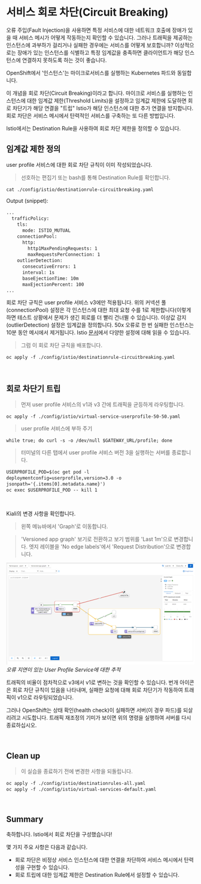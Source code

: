 #  서비스 회로 차단(Circuit Breaking)

오류 주입(Fault Injection)을 사용하면 특정 서비스에 대한 네트워크 호출에 장애가 있을 때 서비스 메시가 어떻게 작동하는지 확인할 수 있습니다. 그러나 트래픽을 제공하는 인스턴스에 과부하가 걸리거나 실패한 경우에는 서비스를 어떻게 보호합니까? 이상적으로는 장애가 있는 인스턴스를 식별하고 특정 임계값을 충족하면 클라이언트가 해당 인스턴스에 연결하지 못하도록 하는 것이 좋습니다.

OpenShift에서 '인스턴스'는 마이크로서비스를 실행하는 Kubernetes 파드와 동일합니다.

이 개념을 회로 차단(Circuit Breaking)이라고 합니다. 마이크로 서비스를 실행하는 인스턴스에 대한 임계값 제한(Threshold Limits)을 설정하고 임계값 제한에 도달하면 회로 차단기가 해당 연결을 "트립" Istio가 해당 인스턴스에 대한 추가 연결을 방지합니다. 회로 차단은 서비스 메시에서 탄력적인 서비스를 구축하는 또 다른 방법입니다.

Istio에서는 Destination Rule을 사용하여 회로 차단 제한을 정의할 수 있습니다.

## 임계값 제한 정의

user profile 서비스에 대한 회로 차단 규칙이 이미 작성되었습니다.

<blockquote>
<i class="fa fa-terminal"></i>
선호하는 편집기 또는 bash를 통해 Destination Rule를 확인합니다.
</blockquote>

```execute
cat ./config/istio/destinationrule-circuitbreaking.yaml
```

Output (snippet):
```
...
  trafficPolicy:
    tls:
      mode: ISTIO_MUTUAL
    connectionPool:
      http:
        http1MaxPendingRequests: 1
        maxRequestsPerConnection: 1
    outlierDetection:
      consecutiveErrors: 1
      interval: 1s
      baseEjectionTime: 10m
      maxEjectionPercent: 100
...
```

회로 차단 규칙은 user profile 서비스 v3에만 적용됩니다. 위의 커넥션 풀(connectionPool) 설정은 각 인스턴스에 대한 최대 요청 수를 1로 제한합니다(이렇게 하면 테스트 상황에서 문제가 생긴 회로를 더 빨리 건너뛸 수 있습니다). 이상값 감지(outlierDetection) 설정은 임계값을 정의합니다. 50x 오류로 한 번 실패한 인스턴스는 10분 동안 메시에서 제거됩니다. Istio [문서][1]에서 다양한 설정에 대해 읽을 수 있습니다.

<blockquote>
<i class="fa fa-terminal"></i>
그럼 이 회로 차단 규칙을 배포합니다.
</blockquote>

```execute
oc apply -f ./config/istio/destinationrule-circuitbreaking.yaml
```

<br>

## 회로 차단기 트립

<blockquote>
<i class="fa fa-terminal"></i>
먼저 user profile 서비스의 v1과 v3 간에 트래픽을 균등하게 라우팅합니다.
</blockquote>

```execute
oc apply -f ./config/istio/virtual-service-userprofile-50-50.yaml
```

<blockquote>
<i class="fa fa-terminal"></i>
user profile 서비스에 부하 주기
</blockquote>

```execute
while true; do curl -s -o /dev/null $GATEWAY_URL/profile; done
```

<blockquote>
<i class="fa fa-terminal"></i>
터미널의 다른 탭에서 user profile 서비스 버전 3을 실행하는 서버를 종료합니다.
</blockquote>

```execute-2
USERPROFILE_POD=$(oc get pod -l deploymentconfig=userprofile,version=3.0 -o jsonpath='{.items[0].metadata.name}')
oc exec $USERPROFILE_POD -- kill 1
```

<br>

Kiali의 변경 사항을 확인합니다.
<blockquote>
<i class="fa fa-desktop"></i>
왼쪽 메뉴바에서 'Graph'로 이동합니다.
</blockquote>

<blockquote>
<i class="fa fa-desktop"></i>
'Versioned app graph' 보기로 전환하고 보기 범위를 'Last 1m'으로 변경합니다. 엣지 레이블을 'No edge labels'에서 'Request Distribution'으로 변경합니다.
</blockquote>

<img src="images/kiali-circuitbreaking.png" width="1024"><br/>
*오류 지연이 있는 User Profile Service에 대한 추적*

트래픽의 비율이 점차적으로 v3에서 v1로 변하는 것을 확인할 수 있습니다. 번개 아이콘은 회로 차단 규칙이 있음을 나타내며, 실패한 요청에 대해 회로 차단기가 작동하여 트래픽이 v1으로 라우팅되었습니다.

그러나 OpenShift는 상태 확인(health check)이 실패하면 서버(이 경우 파드)를 되살리려고 시도합니다. 트래픽 재조정의 기미가 보이면 위의 명령을 실행하여 서버를 다시 종료하십시오.

<br>

## Clean up

<blockquote>
<i class="fa fa-terminal"></i>
이 실습을 종료하기 전에 변경한 사항을 되돌립니다.
</blockquote>

```execute
oc apply -f ./config/istio/destinationrules-all.yaml
oc apply -f ./config/istio/virtual-services-default.yaml
```

<br>

## Summary

축하합니다. Istio에서 회로 차단을 구성했습니다!

몇 가지 주요 사항은 다음과 같습니다.

* 회로 차단은 비정상 서비스 인스턴스에 대한 연결을 차단하여 서비스 메시에서 탄력성을 구현할 수 있습니다.
* 회로 트립에 대한 임계값 제한은 Destination Rule에서 설정할 수 있습니다.

[1]: https://istio.io/docs/reference/config/networking/destination-rule/#OutlierDetection
